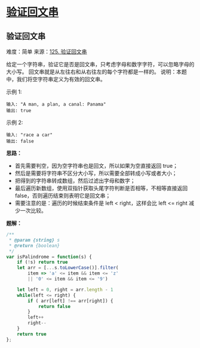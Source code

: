 # [验证回文串](https://github.com/Bulandent/js-leetcode-2021/issues/14)

## 验证回文串

难度：简单
来源：[125. 验证回文串](https://leetcode-cn.com/problems/valid-palindrome/)

给定一个字符串，验证它是否是回文串，只考虑字母和数字字符，可以忽略字母的大小写。
回文串就是从左往右和从右往左的每个字符都是一样的。
说明：本题中，我们将空字符串定义为有效的回文串。

示例 1:

```
输入: "A man, a plan, a canal: Panama"
输出: true
```

示例 2:

```
输入: "race a car"
输出: false
```

**思路：**

- 首先需要判空，因为空字符串也是回文，所以如果为空直接返回 true；
- 然后是需要将字符串不区分大小写，所以需要全部转成小写或者大小；
- 把得到的字符串转成数组，然后过滤出字母和数字；
- 最后遍历新数组，使用双指针获取头尾字符判断是否相等，不相等直接返回 false，否则遍历结束则表明它是回文串；
- 需要注意的是：遍历的时候结束条件是 left < right，这样会比 left <= right 减少一次比较。

**题解：**

```js
/**
 * @param {string} s
 * @return {boolean}
 */
var isPalindrome = function(s) {
    if (!s) return true
    let arr = [...s.toLowerCase()].filter(
        item => 'a' <= item && item <= 'z' 
        || '0' <= item && item <= '9')

    let left = 0, right = arr.length - 1
    while(left <= right) {
        if ( arr[left] !== arr[right]) {
            return false
        }
        left++
        right--
    }   
    return true 
};
```